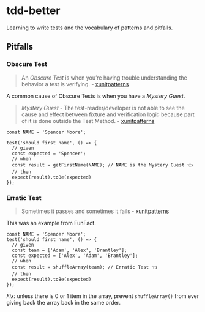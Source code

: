 # tdd-better
Learning to write tests and the vocabulary of patterns and pitfalls.


## Pitfalls

### Obscure Test
> An *Obscure Test* is when you’re having trouble understanding the behavior a test is verifying. - [xunitpatterns](http://xunitpatterns.com/Obscure%20Test.html)

A common cause of Obscure Tests is when you have a *Mystery Guest*.
> *Mystery Guest* - The test-reader/developer is not able to see the cause and effect between fixture and verification logic because part of it is done outside the Test Method. - [xunitpatterns](http://xunitpatterns.com/Obscure%20Test.html#Mystery%20Guest)

```
const NAME = 'Spencer Moore';

test('should first name', () => {
  // given
  const expected = 'Spencer';
  // when
  const result = getFirstName(NAME); // NAME is the Mystery Guest 👈
  // then
  expect(result).toBe(expected)
});
```

### Erratic Test
> Sometimes it passes and sometimes it fails - [xunitpatterns](http://xunitpatterns.com/Erratic%20Test.html)

This was an example from FunFact.

```
const NAME = 'Spencer Moore';
test('should first name', () => {
  // given
  const team = ['Adam', 'Alex', 'Brantley'];
  const expected = ['Alex', 'Adam', 'Brantley'];
  // when
  const result = shuffleArray(team); // Erratic Test 👈
  // then
  expect(result).toBe(expected)
});
```

*Fix:* unless there is 0 or 1 item in the array, prevent `shuffleArray()` from ever giving back the array back in the same order.
